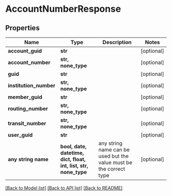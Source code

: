 # AccountNumberResponse


## Properties
Name | Type | Description | Notes
------------ | ------------- | ------------- | -------------
**account_guid** | **str** |  | [optional] 
**account_number** | **str, none_type** |  | [optional] 
**guid** | **str** |  | [optional] 
**institution_number** | **str, none_type** |  | [optional] 
**member_guid** | **str** |  | [optional] 
**routing_number** | **str, none_type** |  | [optional] 
**transit_number** | **str, none_type** |  | [optional] 
**user_guid** | **str** |  | [optional] 
**any string name** | **bool, date, datetime, dict, float, int, list, str, none_type** | any string name can be used but the value must be the correct type | [optional]

[[Back to Model list]](../README.md#documentation-for-models) [[Back to API list]](../README.md#documentation-for-api-endpoints) [[Back to README]](../README.md)


